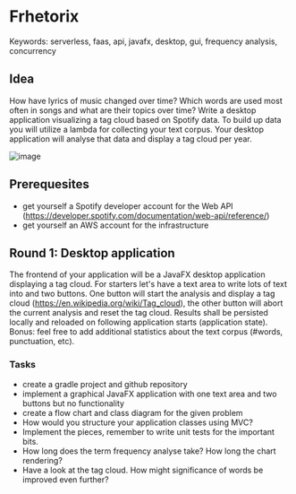 # Frhetorix

Keywords: serverless, faas, api, javafx, desktop, gui, frequency analysis, concurrency

## Idea

How have lyrics of music changed over time? Which words are used most often in songs and what are their topics over time?
Write a desktop application visualizing a tag cloud based on Spotify data.
To build up data you will utilize a lambda for collecting your text corpus.
Your desktop application will analyse that data and display a tag cloud per year.

![image](https://user-images.githubusercontent.com/3327413/116889912-643a9a00-ac2d-11eb-9151-eeaf08650c5f.png)



## Prerequesites

  * get yourself a Spotify developer account for the Web API (https://developer.spotify.com/documentation/web-api/reference/)
  * get yourself an AWS account for the infrastructure

## Round 1: Desktop application

The frontend of your application will be a JavaFX desktop application displaying a tag cloud.
For starters let's have a text area to write lots of text into and two buttons. One button will start the analysis and
display a tag cloud (https://en.wikipedia.org/wiki/Tag_cloud), the other button will abort the current analysis and reset the tag cloud.
Results shall be persisted locally and reloaded on following application starts (application state).
Bonus: feel free to add additional statistics about the text corpus (#words, punctuation, etc).

### Tasks

  * create a gradle project and github repository
  * implement a graphical JavaFX application with one text area and two buttons but no functionality
  * create a flow chart and class diagram for the given problem
  * How would you structure your application classes using MVC?
  * Implement the pieces, remember to write unit tests for the important bits.
  * How long does the term frequency analyse take? How long the chart rendering?
  * Have a look at the tag cloud. How might significance of words be improved even further?


